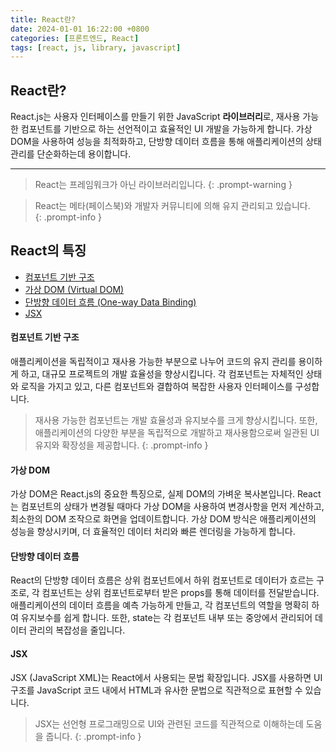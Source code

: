 ```yaml
---
title: React란?
date: 2024-01-01 16:22:00 +0800
categories: [프론트엔드, React]
tags: [react, js, library, javascript]
---
```


## **React란?**


React.js는 사용자 인터페이스를 만들기 위한 JavaScript **라이브러리**로, 
재사용 가능한 컴포넌트를 기반으로 하는 선언적이고 효율적인 UI 개발을 가능하게 합니다. 
가상 DOM을 사용하여 성능을 최적화하고, 단방향 데이터 흐름을 통해 애플리케이션의 상태 관리를 단순화하는데 용이합니다.

 

---
> React는 프레임워크가 아닌 라이브러리입니다.
{: .prompt-warning }

> React는 메타(페이스북)와 개발자 커뮤니티에 의해 유지 관리되고 있습니다.  
{: .prompt-info }


## **React의 특징**

- [컴포넌트 기반 구조](#컴포넌트-기반-구조)
- [가상 DOM (Virtual DOM)](#가상-dom)
- [단방향 데이터 흐름 (One-way Data Binding)](#단방향-데이터-흐름)
- [JSX](#jsx)


#### **컴포넌트 기반 구조**

애플리케이션을 독립적이고 재사용 가능한 부분으로 나누어 코드의 유지 관리를 용이하게 하고, 
대규모 프로젝트의 개발 효율성을 향상시킵니다. 
각 컴포넌트는 자체적인 상태와 로직을 가지고 있고, 다른 컴포넌트와 결합하여 복잡한 사용자 인터페이스를 구성합니다. 

> 재사용 가능한 컴포넌트는 개발 효율성과 유지보수를 크게 향상시킵니다. 
> 또한, 애플리케이션의 다양한 부분을 독립적으로 개발하고 재사용함으로써 일관된 UI 유지와 확장성을 제공합니다.
{: .prompt-info }

#### **가상 DOM**

가상 DOM은 React.js의 중요한 특징으로, 실제 DOM의 가벼운 복사본입니다. 
React는 컴포넌트의 상태가 변경될 때마다 가상 DOM을 사용하여 변경사항을 먼저 계산하고, 
최소한의 DOM 조작으로 화면을 업데이트합니다. 
가상 DOM 방식은 애플리케이션의 성능을 향상시키며, 더 효율적인 데이터 처리와 빠른 렌더링을 가능하게 합니다.



#### **단방향 데이터 흐름**

React의 단방향 데이터 흐름은 상위 컴포넌트에서 하위 컴포넌트로 데이터가 흐르는 구조로, 
각 컴포넌트는 상위 컴포넌트로부터 받은 props를 통해 데이터를 전달받습니다. 
애플리케이션의 데이터 흐름을 예측 가능하게 만들고, 각 컴포넌트의 역할을 명확히 하여 유지보수를 쉽게 합니다. 
또한, state는 각 컴포넌트 내부 또는 중앙에서 관리되어 데이터 관리의 복잡성을 줄입니다.

#### **JSX**
JSX (JavaScript XML)는 React에서 사용되는 문법 확장입니다. 
JSX를 사용하면 UI 구조를 JavaScript 코드 내에서 HTML과 유사한 문법으로 직관적으로 표현할 수 있습니다. 

> JSX는 선언형 프로그래밍으로 UI와 관련된 코드를 직관적으로 이해하는데 도움을 줍니다.
{: .prompt-info }


<!-- ## **React의 장점** -->



<!-- ## **React의 단점** -->


